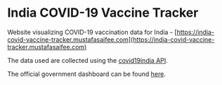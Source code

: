 # India COVID-19 Vaccine Tracker

Website visualizing COVID-19 vaccination data for India - [https://india-covid-vaccine-tracker.mustafasaifee.com](https://india-covid-vaccine-tracker.mustafasaifee.com)

The data used are collected using the [covid19india API](https://github.com/covid19india/api). 

The official government dashboard can be found [here](https://dashboard.cowin.gov.in/).
        
